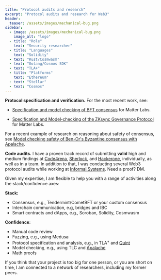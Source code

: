 ```yaml
---
title: "Protocol audits and research"
excerpt: "Protocol audits and research for Web3"
header:
  teaser: /assets/images/mechanical-bug.png
sidebar:
  - image: /assets/images/mechanical-bug.png
    image_alt: "logo"
  - title: "Role"
    text: "Security researcher"
  - title: "Languages"
    text: "Solidity"
  - text: "Rust/Cosmwasm"
  - text: "Golang/Cosmos SDK"
  - text: "TLA+"
  - title: "Platforms"
    text: "Ethereum"
  - text: "Stellar"
  - text: "Cosmos"
---
```


**Protocol specification and verification.** For the most recent work, see:

 - [Specification and model checking of BFT consensus][MLbft] for Matter Labs.

 - [Specification and Model-checking of the ZKsync Governance Protocol][zksync]
 for Matter Labs.

For a recent example of research on reasoning about safety of consensus, see
[Model checking safety of Ben-Or's Byzantine consensus with Apalache][Ben-Or].

**Code audits.** I have a proven track record of submitting **valid** high and
medium findings at [Code4rena][], [Sherlock][], and [Hackerone][], individually, as
well as in a team. In addition to that, I was conducting several Web3 protocol
audits while working at [Informal Systems][]. Need a proof? DM.

Given my expertise, I am flexible to help you with a range of activities
along the stack/confidence axes:

**Stack:**

  - Consensus, e.g., Tendermint/CometBFT or your custom consensus
  - Interchain communication, e.g, bridges and IBC
  - Smart contracts and dApps, e.g., Soroban, Solidity, Cosmwasm

**Confidence:**

  - Manual code review
  - Fuzzing, e.g., using Medusa
  - Protocol specification and analysis, e.g., in TLA<sup>+</sup> and [Quint][]
  - Model checking, e.g., using TLC and [Apalache][]
  - Math proofs

If you think that your project is too big for one person, or you are short
on time, I am connected to a network of researchers, including my former
peers.

[Informal Systems]: https://informal.systems
[Code4rena]: https://code4rena.com/
[Sherlock]: https://www.sherlock.xyz/
[Hackerone]: https://www.hackerone.com/
[MLbft]: https://protocols-made-fun.com/consensus/matterlabs/quint/specification/modelchecking/2024/07/29/chonkybft.html
[Quint]: https://quint-lang.org/
[Apalache]: https://github.com/apalache-mc/apalache
[zksync]: https://protocols-made-fun.com/zksync/matterlabs/quint/specification/modelchecking/2024/09/12/zksync-governance.html
[Ben-Or]: https://protocols-made-fun.com/specification/modelchecking/tlaplus/apalache/2024/11/03/ben-or.html